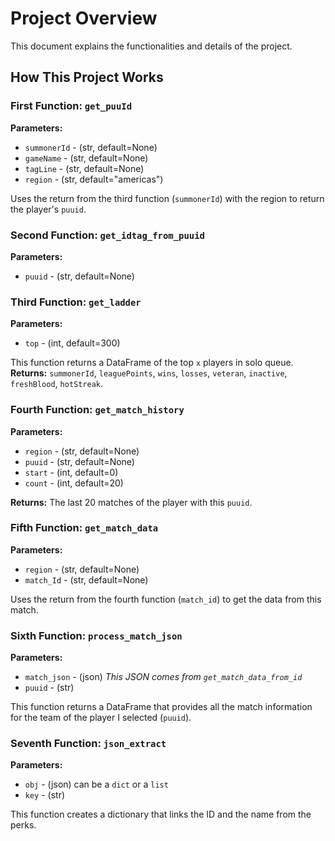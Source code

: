 # Project Overview

This document explains the functionalities and details of the project.

## How This Project Works

### First Function: `get_puuId`
**Parameters:**
- `summonerId` - (str, default=None)
- `gameName` - (str, default=None)
- `tagLine` - (str, default=None)
- `region` - (str, default="americas")

Uses the return from the third function (`summonerId`) with the region to return the player's `puuid`.

### Second Function: `get_idtag_from_puuid`
**Parameters:**
- `puuid` - (str, default=None)

### Third Function: `get_ladder`
**Parameters:**
- `top` - (int, default=300)

This function returns a DataFrame of the top `x` players in solo queue.  
**Returns:** `summonerId`, `leaguePoints`, `wins`, `losses`, `veteran`, `inactive`, `freshBlood`, `hotStreak`.

### Fourth Function: `get_match_history`
**Parameters:**
- `region` - (str, default=None)
- `puuid` - (str, default=None)
- `start` - (int, default=0)
- `count` - (int, default=20)

**Returns:** The last 20 matches of the player with this `puuid`.

### Fifth Function: `get_match_data`
**Parameters:**
- `region` - (str, default=None)
- `match_Id` - (str, default=None)

Uses the return from the fourth function (`match_id`) to get the data from this match.

### Sixth Function: `process_match_json`
**Parameters:**
- `match_json` - (json) *This JSON comes from `get_match_data_from_id`*
- `puuid` - (str)

This function returns a DataFrame that provides all the match information for the team of the player I selected (`puuid`).

### Seventh Function: `json_extract`
**Parameters:**
- `obj` - (json) can be a `dict` or a `list`
- `key` - (str)

This function creates a dictionary that links the ID and the name from the perks.
